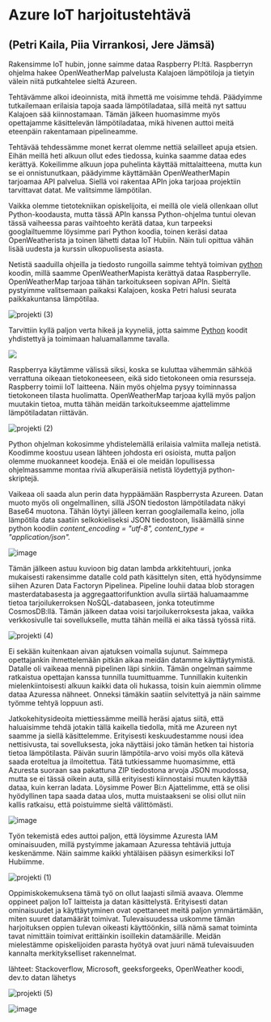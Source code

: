 # Azure IoT harjoitustehtävä 

## (Petri Kaila, Piia Virrankosi, Jere Jämsä)


Rakensimme IoT hubin, jonne saimme dataa Raspberry PI:ltä. Raspberryn ohjelma hakee OpenWeatherMap palvelusta Kalajoen lämpötiloja ja tietyin välein niitä putkahtelee sieltä Azureen.

Tehtävämme alkoi ideoinnista, mitä ihmettä me voisimme tehdä. Päädyimme tutkailemaan erilaisia tapoja saada lämpötiladataa, sillä meitä nyt sattuu Kalajoen sää kiinnostamaan. Tämän jälkeen huomasimme myös opettajamme käsittelevän lämpötiladataa, mikä hivenen auttoi meitä eteenpäin rakentamaan pipelineamme.

Tehtävää tehdessämme monet kerrat olemme nettiä selailleet apuja etsien. Eihän meillä heti alkuun ollut edes tiedossa, kuinka saamme dataa edes kerättyä. Kokeilimme alkuun jopa puhelinta käyttää mittalaitteena, mutta kun se ei onnistunutkaan, päädyimme käyttämään OpenWeatherMapin tarjoamaa API palvelua. Siellä voi rakentaa APIn joka tarjoaa projektiin tarvittavat datat. Me valitsimme lämpötilan.

Vaikka olemme tietotekniikan opiskelijoita, ei meillä ole vielä ollenkaan ollut Python-koodausta, mutta tässä APIn kanssa Python-ohjelma tuntui olevan tässä vaiheessa paras vaihtoehto kerätä dataa, kun tarpeeksi googlailtuemme löysimme pari Python koodia, toinen keräsi dataa OpenWeatherista ja toinen lähetti dataa IoT Hubiin. Näin tuli opittua vähän lisää uudesta ja kurssin ulkopuolisesta asiasta.

Netistä saaduilla ohjeilla ja tiedosto rungoilla saimme tehtyä toimivan [python](https://github.com/PetriKaila/AzureProjekti/blob/main/saa.py) koodin, millä saamme OpenWeatherMapista kerättyä dataa Raspberrylle. OpenWeatherMap tarjoaa tähän tarkoitukseen sopivan APIn. Sieltä pystyimme valitsemaan paikaksi Kalajoen, koska Petri halusi seurata paikkakuntansa lämpötilaa.

![projekti (3)](https://user-images.githubusercontent.com/102190520/234664634-7f8825e3-f99c-4530-80c3-5265a70104c7.png)

Tarvittiin kyllä paljon verta hikeä ja kyyneliä, jotta saimme [Python](https://github.com/PetriKaila/AzureProjekti/blob/main/saa.py) koodit yhdistettyä ja toimimaan haluamallamme tavalla.

![](https://user-images.githubusercontent.com/102190520/234664854-c09af45d-d8e1-4f3c-8652-ce958af43c1b.png)

Raspberrya käytämme välissä siksi, koska se kuluttaa vähemmän sähköä verrattuna oikeaan tietokoneeseen, eikä sido tietokoneen omia resursseja. Raspberry toimii IoT laitteena. Näin myös ohjelma pysyy toiminnassa tietokoneen tilasta huolimatta. OpenWeatherMap tarjoaa kyllä myös paljon muutakin tietoa, mutta tähän meidän tarkoitukseemme ajattelimme lämpötiladatan riittävän.

![projekti (2)](https://user-images.githubusercontent.com/102190520/234664633-10ffc090-4d03-4bd6-a598-8d479fc4703c.png)



Python ohjelman kokosimme yhdistelemällä erilaisia valmiita malleja netistä. Koodimme koostuu usean lähteen johdosta eri osioista, mutta paljon olemme muokanneet koodeja. Enää ei ole meidän lopullisessa ohjelmassamme montaa riviä alkuperäisiä netistä löydettyjä python-skriptejä.

Vaikeaa oli saada alun perin data hyppäämään Raspberrysta Azureen. Datan muoto myös oli ongelmallinen, sillä JSON tiedoston lämpötiladata näkyi Base64 muotona. Tähän löytyi jälleen kerran googlailemalla keino, jolla lämpötila data saatiin selkokieliseksi JSON tiedostoon, lisäämällä sinne python koodiin *content_encoding = "utf-8", content_type = "application/json".*

![image](https://user-images.githubusercontent.com/102190520/234672526-2cc02c19-8433-4a36-a22a-209bb5290f22.png)



Tämän jälkeen astuu kuvioon big datan lambda arkkitehtuuri, jonka mukaisesti rakensimme datalle cold path käsittelyn siten, että hyödynsimme siihen Azuren Data Factoryn Pipelinea. Pipeline louhii dataa blob storagen masterdatabasesta ja aggregaattorifunktion avulla siirtää haluamaamme tietoa tarjoilukerroksen NoSQL-databaseen, jonka toteutimme CosmosDB:llä. Tämän jälkeen dataa voisi tarjoilukerroksesta jakaa, vaikka verkkosivulle tai sovellukselle, mutta tähän meillä ei aika tässä työssä riitä.

![projekti (4)](https://user-images.githubusercontent.com/102190520/234664637-7888e5bb-fce3-4b32-8f8a-b476d9d37b8f.png)

Ei sekään kuitenkaan aivan ajatuksen voimalla sujunut. Saimmepa opettajankin ihmettelemään pitkän aikaa meidän datamme käyttäytymistä. Datalle oli vaikeaa mennä pipelinen läpi sinkiin. Tämän ongelman saimme ratkaistua opettajan kanssa tunnilla tuumittuamme. Tunnillakin kuitenkin mielenkiintoisesti alkuun kaikki data oli hukassa, toisin kuin aiemmin olimme dataa Azuressa nähneet. Onneksi tämäkin saatiin selvitettyä ja näin saimme työmme tehtyä loppuun asti.

Jatkokehitysideoita miettiessämme meillä heräsi ajatus siitä, että haluaisimme tehdä jotakin tällä kaikella tiedolla, mitä me Azureen nyt saamme ja siellä käsittelemme. Erityisesti keskuudestamme nousi idea nettisivusta, tai sovelluksesta, joka näyttäisi joko tämän hetken tai historia tietoa lämpötilasta. Päivän suurin lämpötila-arvo voisi myös olla kätevä saada eroteltua ja ilmoitettua. Tätä tutkiessamme huomasimme, että Azuresta suoraan saa pakattuna ZIP tiedostona arvoja JSON muodossa, mutta se ei tässä oikein auta, sillä erityisesti kiinnostaisi muuten käyttää dataa, kuin kerran ladata. Löysimme Power Bi:n Ajattelimme, että se olisi hyödyllinen tapa saada dataa ulos, mutta muistaakseni se olisi ollut niin kallis ratkaisu, että poistuimme sieltä välittömästi.

![image](https://user-images.githubusercontent.com/102190520/234672894-8feb7e4a-efba-4922-96f6-fed11d68a066.png)

Työn tekemistä edes auttoi paljon, että löysimme Azuresta IAM ominaisuuden, millä pystyimme jakamaan Azuressa tehtäviä juttuja keskenämme. Näin saimme kaikki yhtäläisen pääsyn esimerkiksi IoT Hubiimme.

![projekti (1)](https://user-images.githubusercontent.com/102190520/234664628-93c8825a-1961-4bac-8613-8fda230eb09a.png)

Oppimiskokemuksena tämä työ on ollut laajasti silmiä avaava. Olemme oppineet paljon IoT laitteista ja datan käsittelystä. Erityisesti datan ominaisuudet ja käyttäytyminen ovat opettaneet meitä paljon ymmärtämään, miten suuret datamäärät toimivat. Tulevaisuudessa uskomme tämän harjoituksen oppien tulevan oikeasti käyttöönkin, sillä nämä samat toiminta tavat nimittäin toimivat erittäinkin isoillekin datamäärille. Meidän mielestämme opiskelijoiden parasta hyötyä ovat juuri nämä tulevaisuuden kannalta merkitykselliset rakennelmat.

lähteet: Stackoverflow, Microsoft, geeksforgeeks, OpenWeather koodi, dev.to datan lähetys





![projekti (5)](https://user-images.githubusercontent.com/102190520/234664640-4aa47da4-d1c8-4555-807d-4c122759be64.png)

![image](https://user-images.githubusercontent.com/102190520/234671913-9f8a98ac-4106-4886-b35f-b9e76ce95f82.png)
